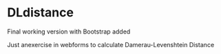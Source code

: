  # DLdistance
Final working version with Bootstrap added

Just anexercise in webforms to calculate Damerau-Levenshtein Distance
